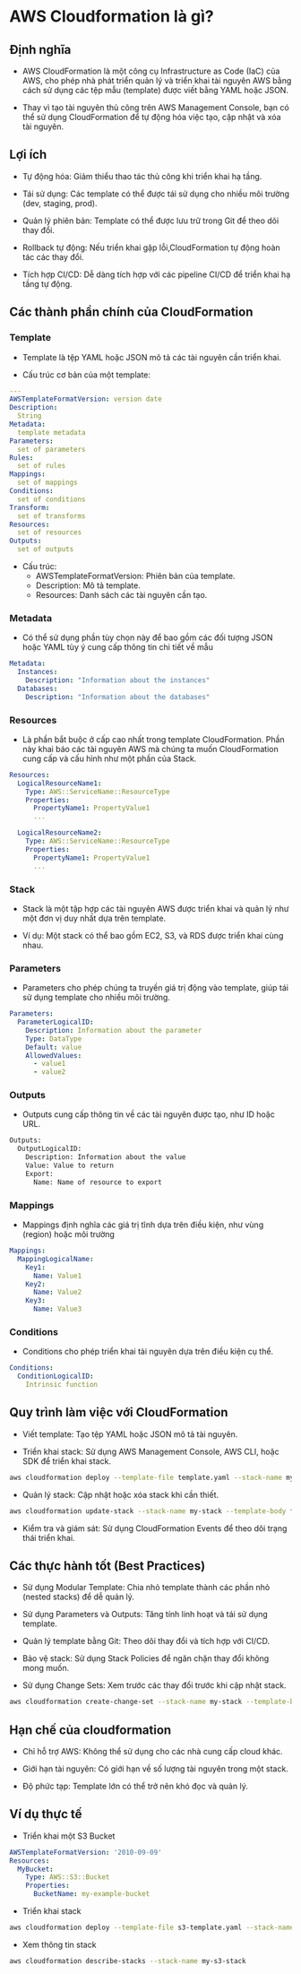 # AWS Cloudformation là gì?

## Định nghĩa

- AWS CloudFormation là một công cụ Infrastructure as Code (IaC) của AWS, cho phép nhà phát triển quản lý và triển khai tài nguyên AWS bằng cách sử dụng các tệp mẫu (template) được viết bằng YAML hoặc JSON.

- Thay vì tạo tài nguyên thủ công trên AWS Management Console, bạn có thể sử dụng CloudFormation để tự động hóa việc tạo, cập nhật và xóa tài nguyên.

## Lợi ích

- Tự động hóa: Giảm thiểu thao tác thủ công khi triển khai hạ tầng.

- Tái sử dụng: Các template có thể được tái sử dụng cho nhiều môi trường (dev, staging, prod).

- Quản lý phiên bản: Template có thể được lưu trữ trong Git để theo dõi thay đổi.

- Rollback tự động: Nếu triển khai gặp lỗi,CloudFormation tự động hoàn tác các thay đổi.

- Tích hợp CI/CD: Dễ dàng tích hợp với các pipeline CI/CD để triển khai hạ tầng tự động.

##  Các thành phần chính của CloudFormation

###  Template

- Template là tệp YAML hoặc JSON mô tả các tài nguyên cần triển khai.

- Cấu trúc cơ bản của một template:

```yaml
---
AWSTemplateFormatVersion: version date
Description:
  String
Metadata:
  template metadata
Parameters:
  set of parameters
Rules:
  set of rules
Mappings:
  set of mappings
Conditions:
  set of conditions
Transform:
  set of transforms
Resources:
  set of resources
Outputs:
  set of outputs
```

- Cấu trúc:
    - AWSTemplateFormatVersion: Phiên bản của template.
    - Description: Mô tả template.
    - Resources: Danh sách các tài nguyên cần tạo.

### Metadata

- Có thể sử dụng phần tùy chọn này để bao gồm các đối tượng JSON hoặc YAML tùy ý cung cấp thông tin chi tiết về mẫu

```yaml
Metadata:
  Instances:
    Description: "Information about the instances"
  Databases: 
    Description: "Information about the databases"
```
### Resources

- Là phần bắt buộc ở cấp cao nhất trong template CloudFormation. Phần này khai báo các tài nguyên AWS mà chúng ta muốn CloudFormation cung cấp và cấu hình như một phần của Stack.

```yaml
Resources:
  LogicalResourceName1:
    Type: AWS::ServiceName::ResourceType
    Properties:
      PropertyName1: PropertyValue1
      ...

  LogicalResourceName2:
    Type: AWS::ServiceName::ResourceType
    Properties:
      PropertyName1: PropertyValue1
      ...
```

### Stack

- Stack là một tập hợp các tài nguyên AWS được triển khai và quản lý như một đơn vị duy nhất dựa trên template.

- Ví dụ: Một stack có thể bao gồm EC2, S3, và RDS được triển khai cùng nhau.

### Parameters

- Parameters cho phép chúng ta truyền giá trị động vào template, giúp tái sử dụng template cho nhiều môi trường.

```yaml
Parameters:
  ParameterLogicalID:
    Description: Information about the parameter
    Type: DataType
    Default: value
    AllowedValues:
      - value1
      - value2
```

### Outputs

- Outputs cung cấp thông tin về các tài nguyên được tạo, như ID hoặc URL.

```bash
Outputs:
  OutputLogicalID:
    Description: Information about the value
    Value: Value to return
    Export:
      Name: Name of resource to export
```

### Mappings

- Mappings định nghĩa các giá trị tĩnh dựa trên điều kiện, như vùng (region) hoặc môi trường

```yml
Mappings: 
  MappingLogicalName: 
    Key1: 
      Name: Value1
    Key2: 
      Name: Value2
    Key3: 
      Name: Value3
```

### Conditions

- Conditions cho phép triển khai tài nguyên dựa trên điều kiện cụ thể.

```yaml
Conditions:
  ConditionLogicalID:
    Intrinsic function
```

## Quy trình làm việc với CloudFormation

- Viết template: Tạo tệp YAML hoặc JSON mô tả tài nguyên.

- Triển khai stack: Sử dụng AWS Management Console, AWS CLI, hoặc SDK để triển khai stack.

``` bash
aws cloudformation deploy --template-file template.yaml --stack-name my-stack
```

- Quản lý stack: Cập nhật hoặc xóa stack khi cần thiết.

```bash
aws cloudformation update-stack --stack-name my-stack --template-body file://template.yaml
```

- Kiểm tra và giám sát: Sử dụng CloudFormation Events để theo dõi trạng thái triển khai.

## Các thực hành tốt (Best Practices)

- Sử dụng Modular Template: Chia nhỏ template thành các phần nhỏ (nested stacks) để dễ quản lý.

- Sử dụng Parameters và Outputs: Tăng tính linh hoạt và tái sử dụng template.

- Quản lý template bằng Git: Theo dõi thay đổi và tích hợp với CI/CD.

- Bảo vệ stack: Sử dụng Stack Policies để ngăn chặn thay đổi không mong muốn.

- Sử dụng Change Sets: Xem trước các thay đổi trước khi cập nhật stack.

```bash
aws cloudformation create-change-set --stack-name my-stack --template-body file://template.yaml
```

## Hạn chế của cloudformation

- Chỉ hỗ trợ AWS: Không thể sử dụng cho các nhà cung cấp cloud khác.

- Giới hạn tài nguyên: Có giới hạn về số lượng tài nguyên trong một stack.

- Độ phức tạp: Template lớn có thể trở nên khó đọc và quản lý.

## Ví dụ thực tế

- Triển khai một S3 Bucket

```yaml
AWSTemplateFormatVersion: '2010-09-09'
Resources:
  MyBucket:
    Type: AWS::S3::Bucket
    Properties:
      BucketName: my-example-bucket
```

- Triển khai stack

```bash
aws cloudformation deploy --template-file s3-template.yaml --stack-name my-s3-stack
```

- Xem thông tin stack

```bash
aws cloudformation describe-stacks --stack-name my-s3-stack
```